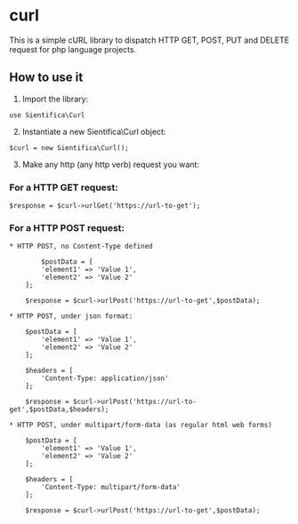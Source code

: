# curl
This is a simple cURL library to dispatch HTTP GET, POST, PUT and DELETE request for php language projects. 

## How to use it

1. Import the library:

```
use Sientifica\Curl
```

2. Instantiate a new Sientifica\Curl object:

```
$curl = new Sientifica\Curl();
```

3. Make any http (any http verb) request you want:

### For a HTTP GET request:

```
$response = $curl->urlGet('https://url-to-get');
```

### For a HTTP POST request:

	* HTTP POST, no Content-Type defined 

```
		$postData = [
		'element1' => 'Value 1', 
		'element2' => 'Value 2' 
	];

	$response = $curl->urlPost('https://url-to-get',$postData);
```

	* HTTP POST, under json format:

```
	$postData = [
		'element1' => 'Value 1', 
		'element2' => 'Value 2' 
	];

	$headers = [
		'Content-Type: application/json'
	];

	$response = $curl->urlPost('https://url-to-get',$postData,$headers);
```

	* HTTP POST, under multipart/form-data (as regular html web forms)

```
	$postData = [
		'element1' => 'Value 1', 
		'element2' => 'Value 2' 
	];

	$headers = [
		'Content-Type: multipart/form-data'
	];

	$response = $curl->urlPost('https://url-to-get',$postData);
```